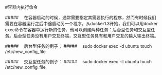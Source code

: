 #容器内执行命令

#####&emsp; 在容器启动的时候，通常需要指定其需要执行的程序，然而有时候我们需要在容器运行之后中途启动另一个程序。从docker1.3开始，我们可以用docker exec命令在容器中运行新的任务，他可以创建两种任务：后台型任务和交互型任务。后台型任务没有用户交互终端，交互型任务具有和用户交互的输入输出终端。

#####&emsp; 后台型任务的例子：
#####&emsp; sudo docker exec -d ubuntu touch /etc/new_config_file

#####&emsp; 交互型任务的例子：
#####&emsp; sudo docker exec -it ubuntu touch /etc/new_config_file
